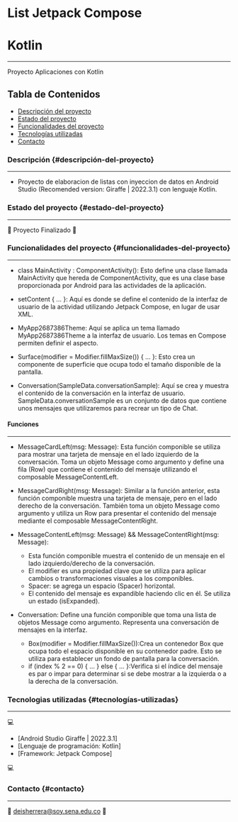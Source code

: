 # List Jetpack Compose
# Kotlin
***
Proyecto Aplicaciones con Kotlin
## Tabla de Contenidos
* [Descripción del proyecto](#descripción-del-proyecto)
* [Estado del proyecto](#estado-del-proyecto)
* [Funcionalidades del proyecto](#Funcionalidades-del-proyecto)
* [Tecnologías utilizadas](#tecnologías-utilizadas)
* [Contacto](#contacto)

### Descripción {#descripción-del-proyecto}
***
* Proyecto de elaboracion de listas con inyeccion de datos en Android Studio (Recomended version: Giraffe | 2022.3.1) con lenguaje Kotlin.
  
### Estado del proyecto {#estado-del-proyecto}
***
👷 Proyecto Finalizado 👷

### Funcionalidades del proyecto {#funcionalidades-del-proyecto}
***
* class MainActivity : ComponentActivity(): Esto define una clase llamada MainActivity que hereda de ComponentActivity, que es una clase base proporcionada por Android para las actividades de la aplicación.
  
* setContent { ... }: Aquí es donde se define el contenido de la interfaz de usuario de la actividad utilizando Jetpack Compose, en lugar de usar XML.
  
* MyApp2687386Theme: Aquí se aplica un tema llamado MyApp2687386Theme a la interfaz de usuario. Los temas en Compose permiten definir el aspecto.
  
* Surface(modifier = Modifier.fillMaxSize()) { ... }: Esto crea un componente de superficie que ocupa todo el tamaño disponible de la pantalla.
  
* Conversation(SampleData.conversationSample): Aquí se crea y muestra el contenido de la conversación en la interfaz de usuario. SampleData.conversationSample es un conjunto de datos que contiene unos mensajes que utilizaremos para recrear un tipo de Chat.
  
#### Funciones
***

* MessageCardLeft(msg: Message): Esta función componible se utiliza para mostrar una tarjeta de mensaje en el lado izquierdo de la conversación. Toma un objeto Message como argumento y define una fila (Row) que contiene el contenido del mensaje utilizando el composable MessageContentLeft.
  
* MessageCardRight(msg: Message): Similar a la función anterior, esta función componible muestra una tarjeta de mensaje, pero en el lado derecho de la conversación. También toma un objeto Message como argumento y utiliza un Row para presentar el contenido del mensaje mediante el composable MessageContentRight.
  
* MessageContentLeft(msg: Message) && MessageContentRight(msg: Message):
    * Esta función componible muestra el contenido de un mensaje en el lado izquierdo/derecho de la conversación.
    * El modifier es una propiedad clave que se utiliza para aplicar cambios o transformaciones visuales a los componibles.
    * Spacer: se agrega un espacio (Spacer) horizontal.
    * El contenido del mensaje es expandible haciendo clic en él. Se utiliza un estado (isExpanded).
* Conversation: Define una función componible que toma una lista de objetos Message como argumento. Representa una conversación de mensajes en la interfaz.
    * Box(modifier = Modifier.fillMaxSize()):Crea un contenedor Box que ocupa todo el espacio disponible en su contenedor padre. Esto se utiliza para establecer un fondo de pantalla para la conversación.
    * if (index % 2 == 0) { ... } else { ... }:Verifica si el índice del mensaje es par o impar para determinar si se debe mostrar a la izquierda o a la derecha de la conversación.
 
### Tecnologias utilizadas {#tecnologías-utilizadas}
***
💻 
* [Android Studio Giraffe | 2022.3.1]
* [Lenguaje de programación: Kotlin] 
* [Framework: Jetpack Compose]
  
💻

### Contacto {#contacto}
***
📧 deisherrera@soy.sena.edu.co 📧
